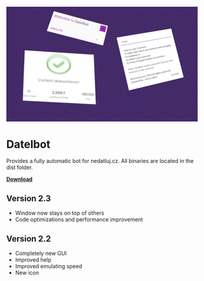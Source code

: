 ![cover](img/cover.png)

# Datelbot
Provides a fully automatic bot for nedatluj.cz. All binaries are located in the dist folder.

[**Download**](https://github.com/JakubBlaha/Datelbot/releases/download/v2.3/Datelbot.exe)

## Version 2.3
 - Window now stays on top of others
 - Code optimizations and performance improvement
## Version 2.2
 - Completely new GUI
 - Improved help
 - Improved emulating speed
 - New icon
